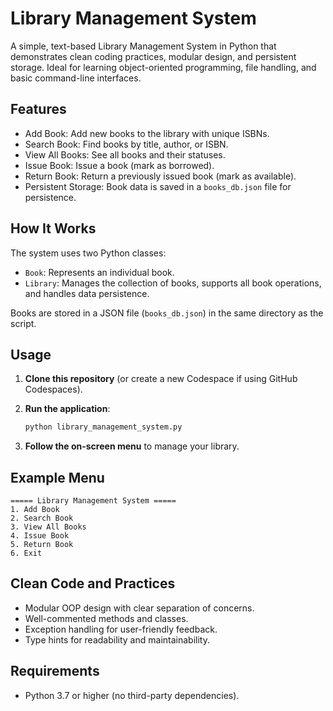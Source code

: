 # Library Management System

A simple, text-based Library Management System in Python that demonstrates clean coding practices, modular design, and persistent storage. Ideal for learning object-oriented programming, file handling, and basic command-line interfaces.

## Features

- Add Book: Add new books to the library with unique ISBNs.
- Search Book: Find books by title, author, or ISBN.
- View All Books: See all books and their statuses.
- Issue Book: Issue a book (mark as borrowed).
- Return Book: Return a previously issued book (mark as available).
- Persistent Storage: Book data is saved in a `books_db.json` file for persistence.

## How It Works

The system uses two Python classes:
- `Book`: Represents an individual book.
- `Library`: Manages the collection of books, supports all book operations, and handles data persistence.

Books are stored in a JSON file (`books_db.json`) in the same directory as the script.

## Usage

1. **Clone this repository** (or create a new Codespace if using GitHub Codespaces).

2. **Run the application**:
    ```bash
    python library_management_system.py
    ```

3. **Follow the on-screen menu** to manage your library.

## Example Menu

```
===== Library Management System =====
1. Add Book
2. Search Book
3. View All Books
4. Issue Book
5. Return Book
6. Exit
```

## Clean Code and Practices

- Modular OOP design with clear separation of concerns.
- Well-commented methods and classes.
- Exception handling for user-friendly feedback.
- Type hints for readability and maintainability.

## Requirements

- Python 3.7 or higher (no third-party dependencies).

